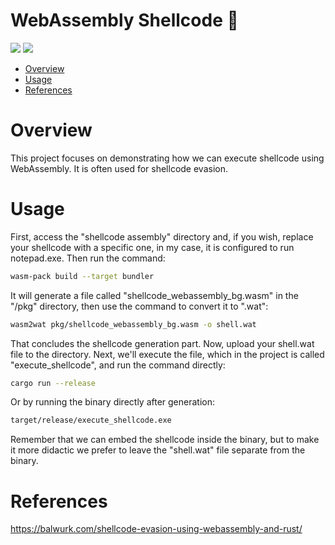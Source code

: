 # WebAssembly Shellcode 🦀

<p align="left">
	<a href="https://www.rust-lang.org/"><img src="https://img.shields.io/badge/made%20with-Rust-red"></a>
	<a href="#"><img src="https://img.shields.io/badge/platform-windows-blueviolet"></a>
</p>

- [Overview](#overview)
- [Usage](#usage)
- [References](#references)

# Overview

This project focuses on demonstrating how we can execute shellcode using WebAssembly. It is often used for shellcode evasion.

# Usage 

First, access the "shellcode assembly" directory and, if you wish, replace your shellcode with a specific one, in my case, it is configured to run notepad.exe. Then run the command:

```sh
wasm-pack build --target bundler
```

It will generate a file called "shellcode_webassembly_bg.wasm" in the "/pkg" directory, then use the command to convert it to ".wat":

```sh
wasm2wat pkg/shellcode_webassembly_bg.wasm -o shell.wat
```

That concludes the shellcode generation part. Now, upload your shell.wat file to the directory. Next, we'll execute the file, which in the project is called "execute_shellcode", and run the command directly:
```sh
cargo run --release
```

Or by running the binary directly after generation:
```sh
target/release/execute_shellcode.exe
```

Remember that we can embed the shellcode inside the binary, but to make it more didactic we prefer to leave the "shell.wat" file separate from the binary.

# References
https://balwurk.com/shellcode-evasion-using-webassembly-and-rust/
